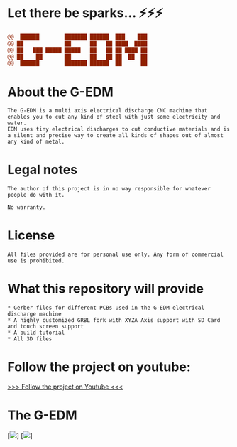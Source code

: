 # Let there be sparks... ⚡⚡⚡

```diff
@@  ██████        ███████ ██████  ███    ███  
@@ ██             ██      ██   ██ ████  ████  
@@ ██   ███ █████ █████   ██   ██ ██ ████ ██ 
@@ ██    ██       ██      ██   ██ ██  ██  ██ 
@@  ██████        ███████ ██████  ██      ██ 
```

 

# About the G-EDM

    The G-EDM is a multi axis electrical discharge CNC machine that enables you to cut any kind of steel with just some electricity and water.
    EDM uses tiny electrical discharges to cut conductive materials and is a silent and precise way to create all kinds of shapes out of almost any kind of metal.




# Legal notes

    The author of this project is in no way responsible for whatever people do with it.

    No warranty. 




# License

    All files provided are for personal use only. Any form of commercial use is prohibited. 
    

    

# What this repository will provide

    * Gerber files for different PCBs used in the G-EDM electrical discharge machine
    * A highly customized GRBL fork with XYZA Axis support with SD Card and touch screen support
    * A build tutorial 
    * All 3D files

    

    
# Follow the project on youtube:

[>>> Follow the project on Youtube <<<](https://www.youtube.com/@G-EDM/videos)



# The G-EDM

[<img src="https://abload.de/img/22aqche.png">]
[<img src="https://abload.de/img/1dlewg.jpg">]
    

